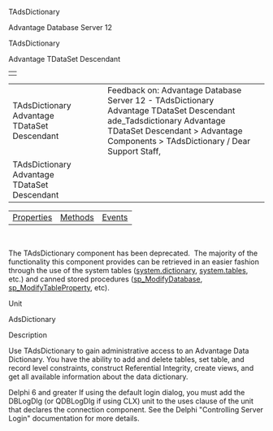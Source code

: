 TAdsDictionary




Advantage Database Server 12  

TAdsDictionary

Advantage TDataSet Descendant

|  |
| --- |
|  |

|  |  |  |  |  |
| --- | --- | --- | --- | --- |
| TAdsDictionary  Advantage TDataSet Descendant |  |  | Feedback on: Advantage Database Server 12 - TAdsDictionary Advantage TDataSet Descendant ade\_Tadsdictionary Advantage TDataSet Descendant > Advantage Components > TAdsDictionary / Dear Support Staff, |  |
| TAdsDictionary  Advantage TDataSet Descendant |  |  |  |  |

|  |  |  |
| --- | --- | --- |
| [Properties](ade_tadsdictionary_properties.htm) | [Methods](ade_tadsdictionary_methods.htm) | [Events](ade_tadsdictionary_events.htm) |

 

The TAdsDictionary component has been deprecated.  The majority of the functionality this component provides can be retrieved in an easier fashion through the use of the system tables ([system.dictionary](master_system_dictionary.htm), [system.tables](master_system_tables.htm), etc.) and canned stored procedures ([sp\_ModifyDatabase](master_sp_modifydatabase.htm), [sp\_ModifyTableProperty](master_sp_modifytableproperty.htm), etc).

Unit

AdsDictionary

Description

Use TAdsDictionary to gain administrative access to an Advantage Data Dictionary. You have the ability to add and delete tables, set table, and record level constraints, construct Referential Integrity, create views, and get all available information about the data dictionary.

Delphi 6 and greater If using the default login dialog, you must add the DBLogDlg (or QDBLogDlg if using CLX) unit to the uses clause of the unit that declares the connection component. See the Delphi "Controlling Server Login" documentation for more details.